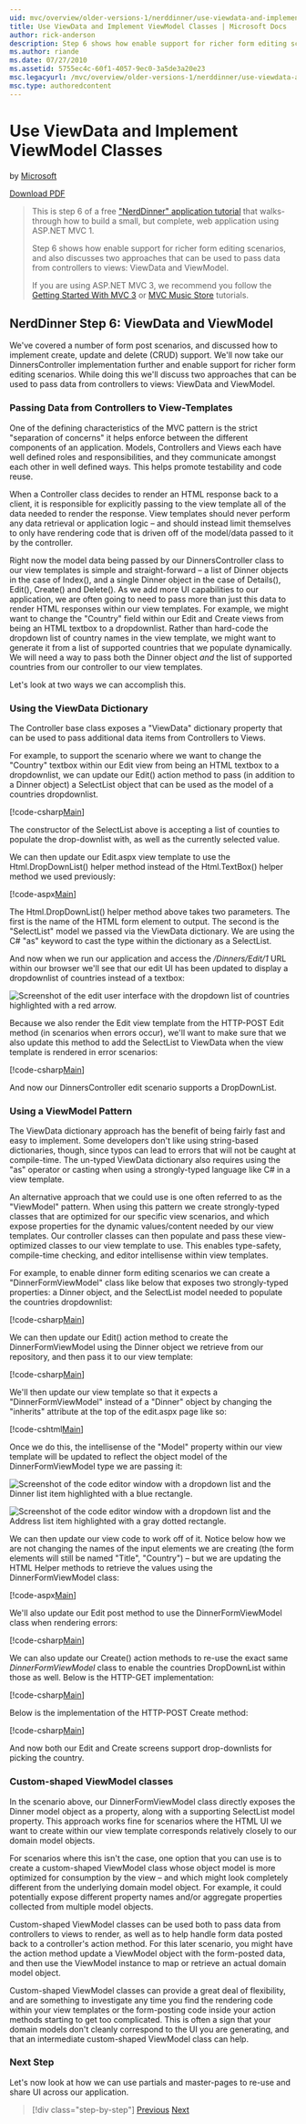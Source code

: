 ```yaml
---
uid: mvc/overview/older-versions-1/nerddinner/use-viewdata-and-implement-viewmodel-classes
title: Use ViewData and Implement ViewModel Classes | Microsoft Docs
author: rick-anderson
description: Step 6 shows how enable support for richer form editing scenarios, and also discusses two approaches that can be used to pass data from controllers to views:...
ms.author: riande
ms.date: 07/27/2010
ms.assetid: 5755ec4c-60f1-4057-9ec0-3a5de3a20e23
msc.legacyurl: /mvc/overview/older-versions-1/nerddinner/use-viewdata-and-implement-viewmodel-classes
msc.type: authoredcontent
---
```

# Use ViewData and Implement ViewModel Classes

by [Microsoft](https://github.com/microsoft)

[Download PDF](http://aspnetmvcbook.s3.amazonaws.com/aspnetmvc-nerdinner_v1.pdf)

> This is step 6 of a free ["NerdDinner" application tutorial](introducing-the-nerddinner-tutorial.md) that walks-through how to build a small, but complete, web application using ASP.NET MVC 1.
> 
> Step 6 shows how enable support for richer form editing scenarios, and also discusses two approaches that can be used to pass data from controllers to views: ViewData and ViewModel.
> 
> If you are using ASP.NET MVC 3, we recommend you follow the [Getting Started With MVC 3](../../older-versions/getting-started-with-aspnet-mvc3/cs/intro-to-aspnet-mvc-3.md) or [MVC Music Store](../../older-versions/mvc-music-store/mvc-music-store-part-1.md) tutorials.

## NerdDinner Step 6: ViewData and ViewModel

We've covered a number of form post scenarios, and discussed how to implement create, update and delete (CRUD) support. We'll now take our DinnersController implementation further and enable support for richer form editing scenarios. While doing this we'll discuss two approaches that can be used to pass data from controllers to views: ViewData and ViewModel.

### Passing Data from Controllers to View-Templates

One of the defining characteristics of the MVC pattern is the strict "separation of concerns" it helps enforce between the different components of an application. Models, Controllers and Views each have well defined roles and responsibilities, and they communicate amongst each other in well defined ways. This helps promote testability and code reuse.

When a Controller class decides to render an HTML response back to a client, it is responsible for explicitly passing to the view template all of the data needed to render the response. View templates should never perform any data retrieval or application logic – and should instead limit themselves to only have rendering code that is driven off of the model/data passed to it by the controller.

Right now the model data being passed by our DinnersController class to our view templates is simple and straight-forward – a list of Dinner objects in the case of Index(), and a single Dinner object in the case of Details(), Edit(), Create() and Delete(). As we add more UI capabilities to our application, we are often going to need to pass more than just this data to render HTML responses within our view templates. For example, we might want to change the "Country" field within our Edit and Create views from being an HTML textbox to a dropdownlist. Rather than hard-code the dropdown list of country names in the view template, we might want to generate it from a list of supported countries that we populate dynamically. We will need a way to pass both the Dinner object *and* the list of supported countries from our controller to our view templates.

Let's look at two ways we can accomplish this.

### Using the ViewData Dictionary

The Controller base class exposes a "ViewData" dictionary property that can be used to pass additional data items from Controllers to Views.

For example, to support the scenario where we want to change the "Country" textbox within our Edit view from being an HTML textbox to a dropdownlist, we can update our Edit() action method to pass (in addition to a Dinner object) a SelectList object that can be used as the model of a countries dropdownlist.

[!code-csharp[Main](use-viewdata-and-implement-viewmodel-classes/samples/sample1.cs)]

The constructor of the SelectList above is accepting a list of counties to populate the drop-downlist with, as well as the currently selected value.

We can then update our Edit.aspx view template to use the Html.DropDownList() helper method instead of the Html.TextBox() helper method we used previously:

[!code-aspx[Main](use-viewdata-and-implement-viewmodel-classes/samples/sample2.aspx)]

The Html.DropDownList() helper method above takes two parameters. The first is the name of the HTML form element to output. The second is the "SelectList" model we passed via the ViewData dictionary. We are using the C# "as" keyword to cast the type within the dictionary as a SelectList.

And now when we run our application and access the */Dinners/Edit/1* URL within our browser we'll see that our edit UI has been updated to display a dropdownlist of countries instead of a textbox:

![Screenshot of the edit user interface with the dropdown list of countries highlighted with a red arrow.](use-viewdata-and-implement-viewmodel-classes/_static/image1.png)

Because we also render the Edit view template from the HTTP-POST Edit method (in scenarios when errors occur), we'll want to make sure that we also update this method to add the SelectList to ViewData when the view template is rendered in error scenarios:

[!code-csharp[Main](use-viewdata-and-implement-viewmodel-classes/samples/sample3.cs)]

And now our DinnersController edit scenario supports a DropDownList.

### Using a ViewModel Pattern

The ViewData dictionary approach has the benefit of being fairly fast and easy to implement. Some developers don't like using string-based dictionaries, though, since typos can lead to errors that will not be caught at compile-time. The un-typed ViewData dictionary also requires using the "as" operator or casting when using a strongly-typed language like C# in a view template.

An alternative approach that we could use is one often referred to as the "ViewModel" pattern. When using this pattern we create strongly-typed classes that are optimized for our specific view scenarios, and which expose properties for the dynamic values/content needed by our view templates. Our controller classes can then populate and pass these view-optimized classes to our view template to use. This enables type-safety, compile-time checking, and editor intellisense within view templates.

For example, to enable dinner form editing scenarios we can create a "DinnerFormViewModel" class like below that exposes two strongly-typed properties: a Dinner object, and the SelectList model needed to populate the countries dropdownlist:

[!code-csharp[Main](use-viewdata-and-implement-viewmodel-classes/samples/sample4.cs)]

We can then update our Edit() action method to create the DinnerFormViewModel using the Dinner object we retrieve from our repository, and then pass it to our view template:

[!code-csharp[Main](use-viewdata-and-implement-viewmodel-classes/samples/sample5.cs)]

We'll then update our view template so that it expects a "DinnerFormViewModel" instead of a "Dinner" object by changing the "inherits" attribute at the top of the edit.aspx page like so:

[!code-cshtml[Main](use-viewdata-and-implement-viewmodel-classes/samples/sample6.cshtml)]

Once we do this, the intellisense of the "Model" property within our view template will be updated to reflect the object model of the DinnerFormViewModel type we are passing it:

![Screenshot of the code editor window with a dropdown list and the Dinner list item highlighted with a blue rectangle.](use-viewdata-and-implement-viewmodel-classes/_static/image2.png)

![Screenshot of the code editor window with a dropdown list and the Address list item highlighted with a gray dotted rectangle.](use-viewdata-and-implement-viewmodel-classes/_static/image3.png)

We can then update our view code to work off of it. Notice below how we are not changing the names of the input elements we are creating (the form elements will still be named "Title", "Country") – but we are updating the HTML Helper methods to retrieve the values using the DinnerFormViewModel class:

[!code-aspx[Main](use-viewdata-and-implement-viewmodel-classes/samples/sample7.aspx)]

We'll also update our Edit post method to use the DinnerFormViewModel class when rendering errors:

[!code-csharp[Main](use-viewdata-and-implement-viewmodel-classes/samples/sample8.cs)]

We can also update our Create() action methods to re-use the exact same *DinnerFormViewModel* class to enable the countries DropDownList within those as well. Below is the HTTP-GET implementation:

[!code-csharp[Main](use-viewdata-and-implement-viewmodel-classes/samples/sample9.cs)]

Below is the implementation of the HTTP-POST Create method:

[!code-csharp[Main](use-viewdata-and-implement-viewmodel-classes/samples/sample10.cs)]

And now both our Edit and Create screens support drop-downlists for picking the country.

### Custom-shaped ViewModel classes

In the scenario above, our DinnerFormViewModel class directly exposes the Dinner model object as a property, along with a supporting SelectList model property. This approach works fine for scenarios where the HTML UI we want to create within our view template corresponds relatively closely to our domain model objects.

For scenarios where this isn't the case, one option that you can use is to create a custom-shaped ViewModel class whose object model is more optimized for consumption by the view – and which might look completely different from the underlying domain model object. For example, it could potentially expose different property names and/or aggregate properties collected from multiple model objects.

Custom-shaped ViewModel classes can be used both to pass data from controllers to views to render, as well as to help handle form data posted back to a controller's action method. For this later scenario, you might have the action method update a ViewModel object with the form-posted data, and then use the ViewModel instance to map or retrieve an actual domain model object.

Custom-shaped ViewModel classes can provide a great deal of flexibility, and are something to investigate any time you find the rendering code within your view templates or the form-posting code inside your action methods starting to get too complicated. This is often a sign that your domain models don't cleanly correspond to the UI you are generating, and that an intermediate custom-shaped ViewModel class can help.

### Next Step

Let's now look at how we can use partials and master-pages to re-use and share UI across our application.

> [!div class="step-by-step"]
> [Previous](provide-crud-create-read-update-delete-data-form-entry-support.md)
> [Next](re-use-ui-using-master-pages-and-partials.md)
